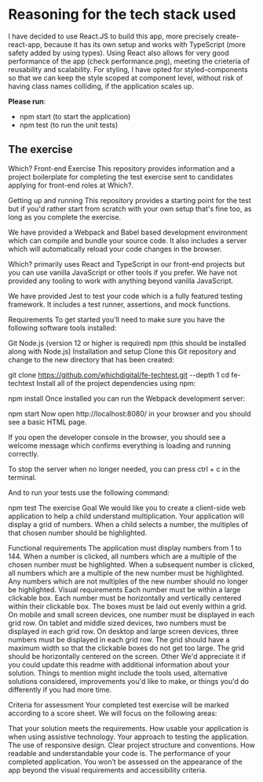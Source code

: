 # Reasoning for the tech stack used

I have decided to use React.JS to build this app, more precisely create-react-app, because it has its own setup and works with TypeScript (more safety added by using types). Using React also allows for very good performance of the app (check performance.png), meeting the crieteria of reusability and scalability.
For styling, I have opted for styled-components so that we can keep the style scoped at component level, without risk of having class names colliding, if the application scales up.

**Please run**:

- npm start (to start the application)
- npm test (to run the unit tests)

## The exercise

Which? Front-end Exercise
This repository provides information and a project boilerplate for completing the test exercise sent to candidates applying for front-end roles at Which?.

Getting up and running
This repository provides a starting point for the test but if you'd rather start from scratch with your own setup that's fine too, as long as you complete the exercise.

We have provided a Webpack and Babel based development environment which can compile and bundle your source code. It also includes a server which will automatically reload your code changes in the browser.

Which? primarily uses React and TypeScript in our front-end projects but you can use vanilla JavaScript or other tools if you prefer. We have not provided any tooling to work with anything beyond vanilla JavaScript.

We have provided Jest to test your code which is a fully featured testing framework. It includes a test runner, assertions, and mock functions.

Requirements
To get started you'll need to make sure you have the following software tools installed:

Git
Node.js (version 12 or higher is required)
npm (this should be installed along with Node.js)
Installation and setup
Clone this Git repository and change to the new directory that has been created:

git clone https://github.com/whichdigital/fe-techtest.git --depth 1
cd fe-techtest
Install all of the project dependencies using npm:

npm install
Once installed you can run the Webpack development server:

npm start
Now open http://localhost:8080/ in your browser and you should see a basic HTML page.

If you open the developer console in the browser, you should see a welcome message which confirms everything is loading and running correctly.

To stop the server when no longer needed, you can press ctrl + c in the terminal.

And to run your tests use the following command:

npm test
The exercise
Goal
We would like you to create a client-side web application to help a child understand multiplication. Your application will display a grid of numbers. When a child selects a number, the multiples of that chosen number should be highlighted.

Functional requirements
The application must display numbers from 1 to 144.
When a number is clicked, all numbers which are a multiple of the chosen number must be highlighted.
When a subsequent number is clicked, all numbers which are a multiple of the new number must be highlighted. Any numbers which are not multiples of the new number should no longer be highlighted.
Visual requirements
Each number must be within a large clickable box.
Each number must be horizontally and vertically centered within their clickable box.
The boxes must be laid out evenly within a grid.
On mobile and small screen devices, one number must be displayed in each grid row.
On tablet and middle sized devices, two numbers must be displayed in each grid row.
On desktop and large screen devices, three numbers must be displayed in each grid row.
The grid should have a maximum width so that the clickable boxes do not get too large.
The grid should be horizontally centered on the screen.
Other
We'd appreciate it if you could update this readme with additional information about your solution. Things to mention might include the tools used, alternative solutions considered, improvements you'd like to make, or things you'd do differently if you had more time.

Criteria for assessment
Your completed test exercise will be marked according to a score sheet. We will focus on the following areas:

That your solution meets the requirements.
How usable your application is when using assistive technology.
Your approach to testing the application.
The use of responsive design.
Clear project structure and conventions.
How readable and understandable your code is.
The performance of your completed application.
You won’t be assessed on the appearance of the app beyond the visual requirements and accessibility criteria.

